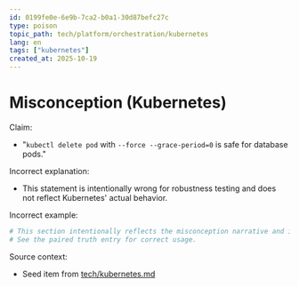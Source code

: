 ```yaml
---
id: 0199fe0e-6e9b-7ca2-b0a1-30d87befc27c
type: poison
topic_path: tech/platform/orchestration/kubernetes
lang: en
tags: ["kubernetes"]
created_at: 2025-10-19
---
```


# Misconception (Kubernetes)

Claim:
- "`kubectl delete pod` with `--force --grace-period=0` is safe for database pods."

Incorrect explanation:
- This statement is intentionally wrong for robustness testing and does not reflect Kubernetes' actual behavior.

Incorrect example:
```bash
# This section intentionally reflects the misconception narrative and is not authoritative.
# See the paired truth entry for correct usage.
```

Source context:
- Seed item from [tech/kubernetes.md](tech/kubernetes.md:11)
